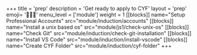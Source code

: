 +++
title = 'prep'
description = 'Get ready to apply to CYF'
layout = 'prep'
emoji= '🧑🏾‍💻'
menu_level = ['module']
weight = 1
[[blocks]]
name="Setup Professional Accounts"
src="module/induction/accounts"
[[blocks]]
name="Install a unix based os"
src="module/js1/check-unix-os"
[[blocks]]
name="Check Git"
src="module/induction/check-git-installation"
[[blocks]]
name="Install VS Code"
src="module/induction/install-vscode"
[[blocks]]
name="Create CYF Folder"
src="module/induction/cyf-folder"
+++

